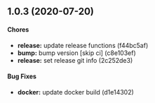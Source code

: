 ## 1.0.3 (2020-07-20)

#### Chores

* **release:** update release functions (f44bc5af)
* **bump:** bump version [skip ci] (c8e103ef)
* **release:** set release git info (2c252de3)

#### Bug Fixes

* **docker:** update docker build (d1e14302)

